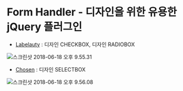 # Form Handler - 디자인을 위한 유용한 jQuery 플러그인

- [Labelauty](http://labelauty.js.org/) : 디자인 CHECKBOX, 디자인 RADIOBOX

![스크린샷 2018-06-18 오후 9.55.31](https://lh3.googleusercontent.com/-70gZEc4YPM8/Wyer2ZGTOMI/AAAAAAAAUI8/EdJT07UKKQsQYMJHbZlO8BUiCLjr6j6jgCHMYCw/I/%255BUNSET%255D)

- [Chosen](https://harvesthq.github.io/chosen/) : 디자인 SELECTBOX

![스크린샷 2018-06-18 오후 9.56.08](https://lh3.googleusercontent.com/-qzS5ckZY8_s/Wyer-5ggAmI/AAAAAAAAUJA/O2SGJhZLy6sblScFtojc3-4FY3MazafdACHMYCw/I/%255BUNSET%255D)


